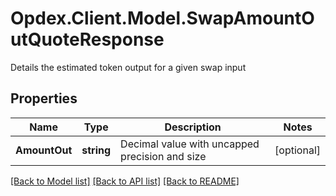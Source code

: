 # Opdex.Client.Model.SwapAmountOutQuoteResponse
Details the estimated token output for a given swap input

## Properties

Name | Type | Description | Notes
------------ | ------------- | ------------- | -------------
**AmountOut** | **string** | Decimal value with uncapped precision and size | [optional] 

[[Back to Model list]](../README.md#documentation-for-models) [[Back to API list]](../README.md#documentation-for-api-endpoints) [[Back to README]](../README.md)

